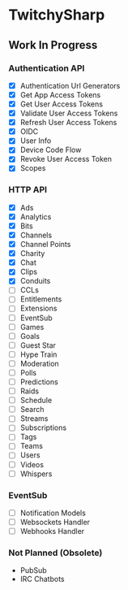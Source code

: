 # TwitchySharp

## Work In Progress

### Authentication API
- [X] Authentication Url Generators
- [X] Get App Access Tokens
- [X] Get User Access Tokens
- [X] Validate User Access Tokens
- [X] Refresh User Access Tokens
- [X] OIDC
- [X] User Info
- [X] Device Code Flow
- [X] Revoke User Access Token
- [X] Scopes

### HTTP API
- [X] Ads
- [X] Analytics
- [X] Bits
- [X] Channels
- [X] Channel Points
- [X] Charity
- [X] Chat
- [X] Clips
- [X] Conduits
- [ ] CCLs
- [ ] Entitlements
- [ ] Extensions
- [ ] EventSub
- [ ] Games
- [ ] Goals
- [ ] Guest Star
- [ ] Hype Train
- [ ] Moderation
- [ ] Polls
- [ ] Predictions
- [ ] Raids
- [ ] Schedule
- [ ] Search
- [ ] Streams
- [ ] Subscriptions
- [ ] Tags
- [ ] Teams
- [ ] Users
- [ ] Videos
- [ ] Whispers

### EventSub
- [ ] Notification Models
- [ ] Websockets Handler
- [ ] Webhooks Handler

### Not Planned (Obsolete)
- PubSub
- IRC Chatbots